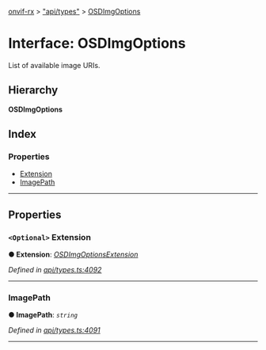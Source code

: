 [onvif-rx](../README.md) > ["api/types"](../modules/_api_types_.md) > [OSDImgOptions](../interfaces/_api_types_.osdimgoptions.md)

# Interface: OSDImgOptions

List of available image URIs.

## Hierarchy

**OSDImgOptions**

## Index

### Properties

* [Extension](_api_types_.osdimgoptions.md#extension)
* [ImagePath](_api_types_.osdimgoptions.md#imagepath)

---

## Properties

<a id="extension"></a>

### `<Optional>` Extension

**● Extension**: *[OSDImgOptionsExtension](_api_types_.osdimgoptionsextension.md)*

*Defined in [api/types.ts:4092](https://github.com/patrickmichalina/onvif-rx/blob/3ab1739/src/api/types.ts#L4092)*

___
<a id="imagepath"></a>

###  ImagePath

**● ImagePath**: *`string`*

*Defined in [api/types.ts:4091](https://github.com/patrickmichalina/onvif-rx/blob/3ab1739/src/api/types.ts#L4091)*

___

